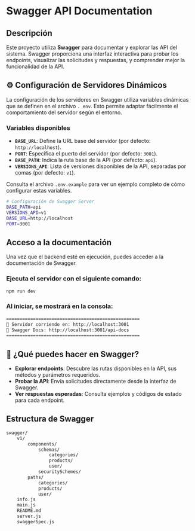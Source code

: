 # Swagger API Documentation

## Descripción

Este proyecto utiliza **Swagger** para documentar y explorar las API del sistema. Swagger proporciona una interfaz interactiva para probar los endpoints, visualizar las solicitudes y respuestas, y comprender mejor la funcionalidad de la API.

## ⚙️ Configuración de Servidores Dinámicos

La configuración de los servidores en Swagger utiliza 
variables dinámicas que se definen en el archivo `.
env`. Esto permite adaptar fácilmente el 
comportamiento del servidor según el entorno.

### Variables disponibles

- **`BASE_URL`**: Define la URL base del servidor (por 
defecto: `http://localhost`).
- **`PORT`**: Especifica el puerto del servidor (por 
defecto: `3001`).
- **`BASE_PATH`**: Indica la ruta base de la API (por 
defecto: `api`).
- **`VERSIONS_API`**: Lista de versiones disponibles 
de la API, separadas por comas (por defecto: `v1`).

Consulta el archivo `.env.example` para ver un ejemplo 
completo de cómo configurar estas variables.

```bash
# Configuración de Swagger Server
BASE_PATH=api
VERSIONS_API=v1
BASE_URL=http://localhost
PORT=3001
```

## Acceso a la documentación

Una vez que el backend esté en ejecución, puedes acceder a la documentación de Swagger.

### Ejecuta el servidor con el siguiente comando:

```bash
npm run dev
```
### Al iniciar, se mostrará en la consola:

```bash
==================================================
🚀 Servidor corriendo en: http://localhost:3001   
📃 Swagger Docs: http://localhost:3001/api-docs   
==================================================
```

## 📖 ¿Qué puedes hacer en Swagger?

- **Explorar endpoints**: Descubre las rutas disponibles en la API, sus métodos y parámetros requeridos.
- **Probar la API**: Envía solicitudes directamente desde la interfaz de Swagger.
- **Ver respuestas esperadas**: Consulta ejemplos y códigos de estado para cada endpoint.

## **Estructura de Swagger**

```bash
swagger/
    v1/
        components/
            schemas/
                categories/
                products/
                user/
            securitySchemes/
        paths/
            categories/
            products/
            user/
    info.js
    main.js
    README.md
    server.js
    swaggerSpec.js
```